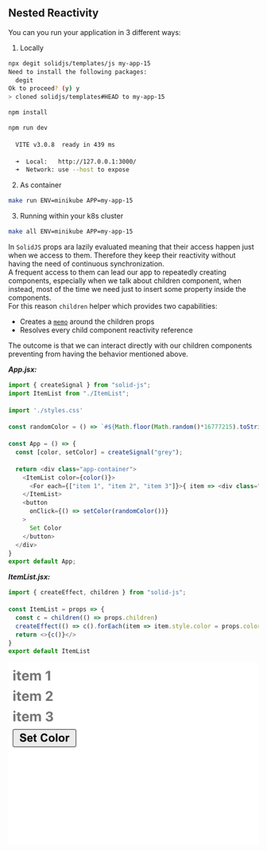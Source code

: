 ## Nested Reactivity

You can you run your application in 3 different ways:
1. Locally 
```bash
npx degit solidjs/templates/js my-app-15
Need to install the following packages:
  degit
Ok to proceed? (y) y
> cloned solidjs/templates#HEAD to my-app-15
```

```bash
npm install
```
```bash
npm run dev

  VITE v3.0.8  ready in 439 ms

  ➜  Local:   http://127.0.0.1:3000/
  ➜  Network: use --host to expose

```
2. As container
```bash
make run ENV=minikube APP=my-app-15
```

3. Running within your k8s cluster
```bash
make all ENV=minikube APP=my-app-15
```

In `SolidJS` props ara lazily evaluated meaning that their access happen just when we access to them.
Therefore they keep their reactivity without having the need of continuous synchronization. \
A frequent access to them can lead our app to repeatedly creating components, especially when we talk about children component, when instead, most of the time we need just to insert some property inside the components. \
For this reason `children` helper which provides two capabilities:
* Creates a [`memo`](https://www.solidjs.com/docs/latest/api#creatememo) around the children props
* Resolves every child component reactivity reference

The outcome is that we can interact directly with our children components preventing from having the behavior mentioned above.

***App.jsx:*** 
```js
import { createSignal } from "solid-js";
import ItemList from "./ItemList";

import './styles.css'

const randomColor = () => `#${Math.floor(Math.random()*16777215).toString(16)}`

const App = () => {
  const [color, setColor] = createSignal("grey");

  return <div class="app-container">
    <ItemList color={color()}>
      <For each={["item 1", "item 2", "item 3"]}>{ item => <div class="item">{item}</div> }</For>
    </ItemList>
    <button 
      onClick={() => setColor(randomColor())}
    >
      Set Color
    </button>
  </div>
}
export default App;

```

***ItemList.jsx:*** 
```js
import { createEffect, children } from "solid-js";

const ItemList = props => {
  const c = children(() => props.children)
  createEffect(() => c().forEach(item => item.style.color = props.color))
  return <>{c()}</>
}
export default ItemList
```

![image-001](./images-and-diagrams/image-001.gif) 
